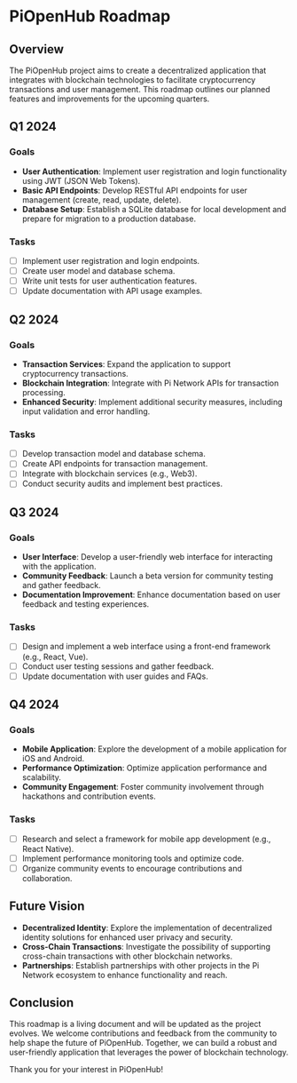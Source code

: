 # PiOpenHub Roadmap

## Overview

The PiOpenHub project aims to create a decentralized application that integrates with blockchain technologies to facilitate cryptocurrency transactions and user management. This roadmap outlines our planned features and improvements for the upcoming quarters.

## Q1 2024

### Goals
- **User Authentication**: Implement user registration and login functionality using JWT (JSON Web Tokens).
- **Basic API Endpoints**: Develop RESTful API endpoints for user management (create, read, update, delete).
- **Database Setup**: Establish a SQLite database for local development and prepare for migration to a production database.

### Tasks
- [ ] Implement user registration and login endpoints.
- [ ] Create user model and database schema.
- [ ] Write unit tests for user authentication features.
- [ ] Update documentation with API usage examples.

## Q2 2024

### Goals
- **Transaction Services**: Expand the application to support cryptocurrency transactions.
- **Blockchain Integration**: Integrate with Pi Network APIs for transaction processing.
- **Enhanced Security**: Implement additional security measures, including input validation and error handling.

### Tasks
- [ ] Develop transaction model and database schema.
- [ ] Create API endpoints for transaction management.
- [ ] Integrate with blockchain services (e.g., Web3).
- [ ] Conduct security audits and implement best practices.

## Q3 2024

### Goals
- **User Interface**: Develop a user-friendly web interface for interacting with the application.
- **Community Feedback**: Launch a beta version for community testing and gather feedback.
- **Documentation Improvement**: Enhance documentation based on user feedback and testing experiences.

### Tasks
- [ ] Design and implement a web interface using a front-end framework (e.g., React, Vue).
- [ ] Conduct user testing sessions and gather feedback.
- [ ] Update documentation with user guides and FAQs.

## Q4 2024

### Goals
- **Mobile Application**: Explore the development of a mobile application for iOS and Android.
- **Performance Optimization**: Optimize application performance and scalability.
- **Community Engagement**: Foster community involvement through hackathons and contribution events.

### Tasks
- [ ] Research and select a framework for mobile app development (e.g., React Native).
- [ ] Implement performance monitoring tools and optimize code.
- [ ] Organize community events to encourage contributions and collaboration.

## Future Vision

- **Decentralized Identity**: Explore the implementation of decentralized identity solutions for enhanced user privacy and security.
- **Cross-Chain Transactions**: Investigate the possibility of supporting cross-chain transactions with other blockchain networks.
- **Partnerships**: Establish partnerships with other projects in the Pi Network ecosystem to enhance functionality and reach.

## Conclusion

This roadmap is a living document and will be updated as the project evolves. We welcome contributions and feedback from the community to help shape the future of PiOpenHub. Together, we can build a robust and user-friendly application that leverages the power of blockchain technology.

Thank you for your interest in PiOpenHub!
